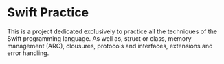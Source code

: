 # Swift Practice

This is a project dedicated exclusively to practice all the techniques of the Swift programming language.
As well as, struct or class, memory management (ARC), clousures, protocols and interfaces, extensions and error handling.
